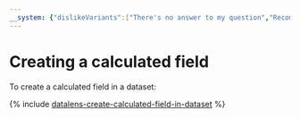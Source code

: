 ```yaml
---
__system: {"dislikeVariants":["There's no answer to my question","Recommendations aren't helpful","Content does not match the title","Other"]}
---
```

# Creating a calculated field

To create a calculated field in a dataset:

{% include [datalens-create-calculated-field-in-dataset](../../../_includes/datalens/operations/datalens-create-calculated-field-in-dataset.md) %}